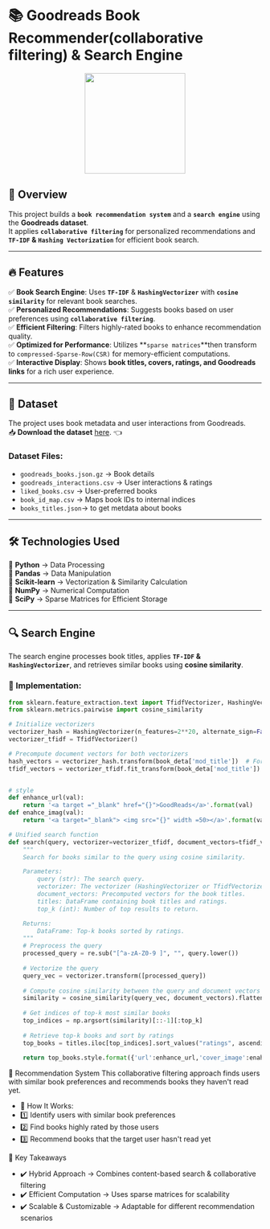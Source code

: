 # 📚 Goodreads Book Recommender(collaborative filtering) & Search Engine  

<div align="center">
    <img src="https://upload.wikimedia.org/wikipedia/commons/1/1a/Goodreads_logo.svg" width="200">
</div>  

## 🚀 Overview  
This project builds a **`book recommendation system`** and a **`search engine`** using the **Goodreads dataset**.  
It applies **`collaborative filtering`** for personalized recommendations and **`TF-IDF` & `Hashing Vectorization`** for efficient book search.  

---

## 🔥 Features  
✅ **Book Search Engine**: Uses **`TF-IDF`** & **`HashingVectorizer`** with **`cosine similarity`** for relevant book searches.  
✅ **Personalized Recommendations**: Suggests books based on user preferences using **`collaborative filtering`**.  
✅ **Efficient Filtering**: Filters highly-rated books to enhance recommendation quality.  
✅ **Optimized for Performance**: Utilizes **`sparse matrices`**then transform to `compressed-Sparse-Row(CSR)` for memory-efficient computations.  
✅ **Interactive Display**: Shows **book titles, covers, ratings, and Goodreads links** for a rich user experience.  

---

## 📂 Dataset  
The project uses book metadata and user interactions from Goodreads.  
📥 **Download the dataset** [here](https://datarepo.eng.ucsd.edu/mcauley_group/gdrive/goodreads/). 👈

### Dataset Files:  
- `goodreads_books.json.gz` → Book details  
- `goodreads_interactions.csv` → User interactions & ratings  
- `liked_books.csv` → User-preferred books  
- `book_id_map.csv` → Maps book IDs to internal indices
- `books_titles.json`-> to get metdata about books  

---

## 🛠️ Technologies Used  
🔹 **Python** → Data Processing  
🔹 **Pandas** → Data Manipulation  
🔹 **Scikit-learn** → Vectorization & Similarity Calculation  
🔹 **NumPy** → Numerical Computation  
🔹 **SciPy** → Sparse Matrices for Efficient Storage  

---

## 🔍 Search Engine  
The search engine processes book titles, applies **`TF-IDF` & `HashingVectorizer`**, and retrieves similar books using **cosine similarity**.  

### 🔹 Implementation:  
```python
from sklearn.feature_extraction.text import TfidfVectorizer, HashingVectorizer
from sklearn.metrics.pairwise import cosine_similarity

# Initialize vectorizers
vectorizer_hash = HashingVectorizer(n_features=2**20, alternate_sign=False)
vectorizer_tfidf = TfidfVectorizer()

# Precompute document vectors for both vectorizers
hash_vectors = vectorizer_hash.transform(book_deta['mod_title'])  # For HashingVectorizer
tfidf_vectors = vectorizer_tfidf.fit_transform(book_deta['mod_title'])  # For TfidfVectorizer


# style 
def enhance_url(val):
    return '<a target ="_blank" href="{}">GoodReads</a>'.format(val)
def enahce_imag(val):
    return '<a target="_blank"> <img src="{}" width =50></a>'.format(val)

# Unified search function
def search(query, vectorizer=vectorizer_tfidf, document_vectors=tfidf_vectors, titles=book_deta, top_k=5):
    """
    Search for books similar to the query using cosine similarity.

    Parameters:
        query (str): The search query.
        vectorizer: The vectorizer (HashingVectorizer or TfidfVectorizer).
        document_vectors: Precomputed vectors for the book titles.
        titles: DataFrame containing book titles and ratings.
        top_k (int): Number of top results to return.

    Returns:
        DataFrame: Top-k books sorted by ratings.
    """
    # Preprocess the query
    processed_query = re.sub("[^a-zA-Z0-9 ]", "", query.lower())
    
    # Vectorize the query
    query_vec = vectorizer.transform([processed_query])
    
    # Compute cosine similarity between the query and document vectors
    similarity = cosine_similarity(query_vec, document_vectors).flatten()
    
    # Get indices of top-k most similar books
    top_indices = np.argsort(similarity)[::-1][:top_k]
    
    # Retrieve top-k books and sort by ratings
    top_books = titles.iloc[top_indices].sort_values("ratings", ascending=False)
    
    return top_books.style.format({'url':enhance_url,'cover_image':enahce_imag})
```
🤝 Recommendation System
This collaborative filtering approach finds users with similar book preferences and recommends books they haven't read yet.

- 🔹 How It Works:
- 1️⃣ Identify users with similar book preferences
- 2️⃣ Find books highly rated by those users
- 3️⃣ Recommend books that the target user hasn't read yet

🎯 Key Takeaways
- ✔️ Hybrid Approach → Combines content-based search & collaborative filtering
- ✔️ Efficient Computation → Uses sparse matrices for scalability
- ✔️ Scalable & Customizable → Adaptable for different recommendation scenarios
